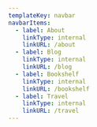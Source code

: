 ```yaml
---
templateKey: navbar
navbarItems:
  - label: About
    linkType: internal
    linkURL: /about
  - label: Blog
    linkType: internal
    linkURL: /blog
  - label: Bookshelf
    linkType: internal
    linkURL: /bookshelf
  - label: Travel
    linkType: internal
    linkURL: /travel
---
```


